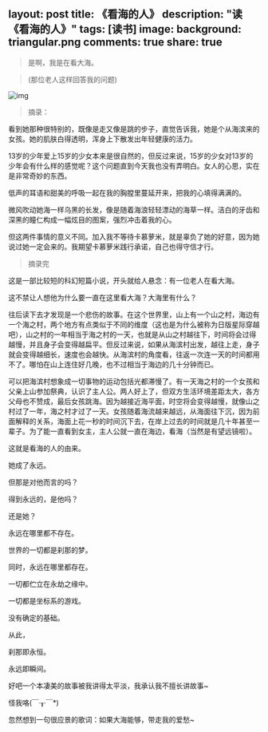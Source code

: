 layout: post
title: 《看海的人》
description: "读《看海的人》"
tags: [读书]
image:
background: triangular.png
comments: true
share: true
---

>是啊，我是在看大海。

>(那位老人这样回答我的问题)

![img]()

>摘录：

看到她那种很特别的，既像是走又像是跳的步子，直觉告诉我，她是个从海滨来的女孩。她的肌肤白得透明，浑身上下散发出年轻健康的活力。

13岁的少年爱上15岁的少女本来是很自然的，但反过来说，15岁的少女对13岁的少年会有什么样的感觉呢？这个问题直到今天我也没有弄明白。女人的心思，实在是非常奇妙的东西。

低声的耳语和甜美的呼吸一起在我的胸膛里蔓延开来，把我的心填得满满的。

微风吹动她海一样乌黑的长发，像是随着海浪轻轻漂动的海草一样。洁白的牙齿和深黑的瞳仁构成一幅炫目的图案，强烈冲击着我的心。

但这两件事情的意义不同。加入我不等待卡慕萝米，就是辜负了她的好意，因为她说过她一定会来的。我期望卡慕萝米践行承诺，自己也得守信才行。

>摘录完

这是一部比较短的科幻短篇小说，开头就给人悬念：有一位老人在看大海。

这不禁让人想他为什么要一直在这里看大海？大海里有什么？

往后读下去才发现是一个悲伤的故事。在这个世界里，山上有一个山之村，海边有一个海之村，两个地方有点类似于不同的维度（这也是为什么被称为日版星际穿越吧），山之村的一年相当于海之村的一天，也就是从山之村越往下，时间将会过得越慢，并且身子会变得越扁平。但反过来说，如果从海滨村出发，越往上走，身子就会变得越细长，速度也会越快。从海滨村的角度看，往返一次连一天的时间都用不了。哪怕在山上连住好几晚，也不过相当于海边的几十分钟而已。

可以把海滨村想象成一切事物的运动包括光都滞慢了。有一天海之村的一个女孩和父亲上山参加祭典，认识了主人公。两人好上了，但双方生活环境差距太大，各方父母也不赞成，最后女孩跳海。因为越接近海平面，时空将会变得越慢，就像山之村过了一年，海之村才过了一天。女孩随着海流越来越远，从海面往下沉，因为前面解释的关系，海面上花一秒的时间沉下去，在岸上过去的时间就是几十年甚至一辈子。为了能一直看到女主，主人公就一直在海边，看海（当然是有望远镜啦）。

这就是看海的人的由来。

她成了永远。

但那是对他而言的吗？

得到永远的，是他吗？

还是她？

永远在哪里都不存在。

世界的一切都是刹那的梦。

同时，永远在哪里都存在。

一切都伫立在永劫之缘中。

一切都是坐标系的游戏。

没有确定的基础。

从此，

刹那即永恒。

永远即瞬间。

好吧一个本凄美的故事被我讲得太平淡，我承认我不擅长讲故事~

怪我咯(￣┰￣*)

忽然想到一句很应景的歌词：如果大海能够，带走我的爱愁~